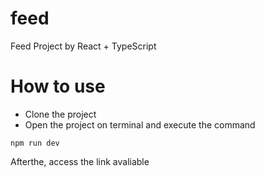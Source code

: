 # feed
Feed Project by React + TypeScript

# How to use
- Clone the project
- Open the project on terminal and execute the command
```
npm run dev
```
Afterthe, access the link avaliable

